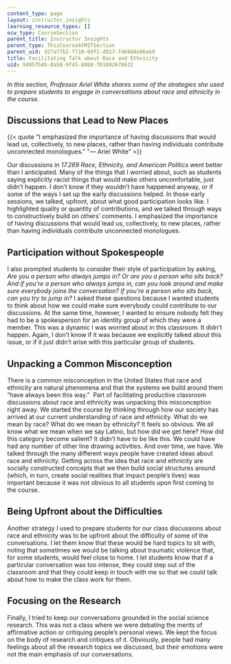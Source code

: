 ```yaml
---
content_type: page
layout: instructor_insights
learning_resource_types: []
ocw_type: CourseSection
parent_title: Instructor Insights
parent_type: ThisCourseAtMITSection
parent_uid: d27a77b2-f718-69f2-d927-fd60d4e96eb9
title: Facilitating Talk about Race and Ethnicity
uid: 9495f54b-0a50-9f45-88b0-f0180267b632
---
```


_In this section, Professor Ariel White_ _shares some of the strategies she used to prepare students to engage in conversations about race and ethnicity in the course._

Discussions that Lead to New Places
-----------------------------------

{{< quote "I emphasized the importance of having discussions that would lead us, collectively, to new places, rather than having individuals contribute unconnected monologues." "— Ariel White" >}}

Our discussions in _17.269 Race, Ethnicity, and American Politics_ went better than I anticipated. Many of the things that I worried about, such as students saying explicitly racist things that would make others uncomfortable, just didn’t happen. I don’t know if they wouldn’t have happened anyway, or if some of the ways I set up the early discussions helped. In those early sessions, we talked, upfront, about what good participation looks like. I highlighted quality or quantity of contributions, and we talked through ways to constructively build on others’ comments. I emphasized the importance of having discussions that would lead us, collectively, to new places, rather than having individuals contribute unconnected monologues.

Participation without Spokespeople
----------------------------------

I also prompted students to consider their style of participation by asking, _Are you a person who always jumps in? Or are you a person who sits back? And if you’re a person who always jumps in, can you look around and make sure everybody joins the conversation? If you’re a person who sits back, can you try to jump in?_ I asked these questions because I wanted students to think about how we could make sure everybody could contribute to our discussions. At the same time, however, I wanted to ensure nobody felt they had to be a spokesperson for an identity group of which they were a member. This was a dynamic I was worried about in this classroom. It didn’t happen. Again, I don’t know if it was because we explicitly talked about this issue, or if it just didn’t arise with this particular group of students.

Unpacking a Common Misconception
--------------------------------

There is a common misconception in the United States that race and ethnicity are natural phenomena and that the systems we build around them “have always been this way.”  Part of facilitating productive classroom discussions about race and ethnicity was unpacking this misconception right away. We started the course by thinking through how our society has arrived at our current understanding of race and ethnicity. What do we mean by race? What do we mean by ethnicity? It feels so obvious. We all know what we mean when we say Latino, but how did we get here? How did this category become salient? It didn’t have to be like this. We could have had any number of other line drawing activities. And over time, we have. We talked through the many different ways people have created ideas about race and ethnicity. Getting across the idea that race and ethnicity are socially constructed concepts that we then build social structures around (which, in turn, create social realities that impact people’s lives) was important because it was not obvious to all students upon first coming to the course.

Being Upfront about the Difficulties
------------------------------------

Another strategy I used to prepare students for our class discussions about race and ethnicity was to be upfront about the difficulty of some of the conversations. I let them know that these would be hard topics to sit with, noting that sometimes we would be talking about traumatic violence that, for some students, would feel close to home. I let students know that if a particular conversation was too intense, they could step out of the classroom and that they could keep in touch with me so that we could talk about how to make the class work for them.

Focusing on the Research
------------------------

Finally, I tried to keep our conversations grounded in the social science research. This was not a class where we were debating the merits of affirmative action or critiquing people’s personal views. We kept the focus on the body of research and critiques of it. Obviously, people had many feelings about all the research topics we discussed, but their emotions were not the main emphasis of our conversations.